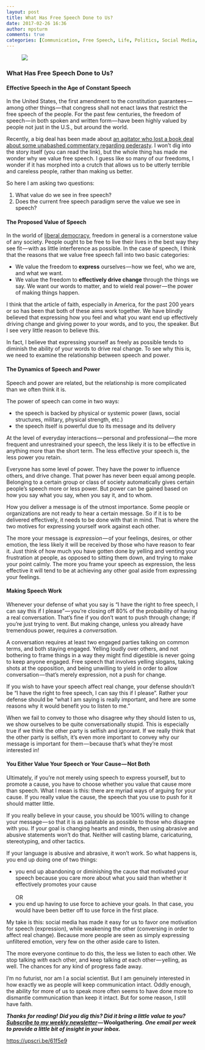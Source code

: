 ```yaml
---
layout: post
title: What Has Free Speech Done to Us?
date: 2017-02-26 16:36
author: mpsturm
comments: true
categories: [Communication, Free Speech, Life, Politics, Social Media, Uncategorized]
---
```



<figure>

<img src="https://mikesturmblog.files.wordpress.com/2017/02/3977a-1f5icx-mlkghqyaelbywpxw.jpeg">
</figure>

<h3>What Has Free Speech Done to Us?</h3>
<h4>Effective Speech in the Age of Constant Speech</h4>
<p>In the United States, the first amendment to the constitution guarantees — among other things — that congress shall not enact laws that restrict the free speech of the people. For the past few centuries, the freedom of speech — in both spoken and written form — have been highly valued by people not just in the U.S., but around the world.</p>
<p>Recently, a big deal has been made about <a href="https://www.washingtonpost.com/news/the-intersect/wp/2017/02/21/the-96-hours-that-brought-down-milo-yiannopoulos/?utm_term=.5aba3eb0f1ea" target="_blank">an agitator who lost a book deal about some unabashed commentary regarding pederasty</a>. I won’t dig into the story itself (you can read the link), but the whole thing has made me wonder why we value free speech. I guess like so many of our freedoms, I wonder if it has morphed into a crutch that allows us to be utterly terrible and careless people, rather than making us better.</p>
<p>So here I am asking two questions:</p>
<ol>
<li>What value do we see in free speech?</li>
<li>Does the current free speech paradigm serve the value we see in speech?</li>
</ol>
<h4>The Proposed Value of Speech</h4>
<p>In the world of <a href="https://en.wikipedia.org/wiki/Liberal_democracy" target="_blank">liberal democracy</a>, freedom in general is a cornerstone value of any society. People ought to be free to live their lives in the best way they see fit — with as little interference as possible. In the case of speech, I think that the reasons that we value free speech fall into two basic categories:</p>
<ul>
<li>We value the freedom to <strong>express</strong> ourselves — how we feel, who we are, and what we want.</li>
<li>We value the freedom to <strong>effectively drive change</strong> through the things we say. We want our words to matter, and to wield real power — the power of making things happen.</li>
</ul>
<p>I think that the article of faith, especially in America, for the past 200 years or so has been that both of these aims work together. We have blindly believed that expressing how you feel and what you want end up effectively driving change and giving power to your words, and to you, the speaker. But I see very little reason to believe this.</p>
<p>In fact, I believe that expressing yourself as freely as possible tends to diminish the ability of your words to drive real change. To see why this is, we need to examine the relationship between speech and power.</p>
<h4>The Dynamics of Speech and Power</h4>
<p>Speech and power are related, but the relationship is more complicated than we often think it is.</p>
<p>The power of speech can come in two ways:</p>
<ul>
<li>the speech is backed by physical or systemic power (laws, social structures, military, physical strength, etc.)</li>
<li>the speech itself is powerful due to its message and its delivery</li>
</ul>
<p>At the level of everyday interactions — personal and professional — the more frequent and unrestrained your speech, the less likely it is to be effective in anything more than the short term. The less effective your speech is, the less power you retain.</p>
<p>Everyone has some level of power. They have the power to influence others, and drive change. That power has never been equal among people. Belonging to a certain group or class of society automatically gives certain people’s speech more or less power. But power can be gained based on how you say what you say, when you say it, and to whom.</p>
<p>How you deliver a message is of the utmost importance. Some people or organizations are not ready to hear a certain message. So if it is to be delivered effectively, it needs to be done with that in mind. That is where the two motives for expressing yourself work against each other.</p>
<p>The more your message is <em>expression</em> — of your feelings, desires, or other emotion, the less likely it will be received by those who have reason to fear it. Just think of how much you have gotten done by yelling and venting your frustration at people, as opposed to sitting them down, and trying to make your point calmly. The more you frame your speech as expression, the less effective it will tend to be at achieving any other goal aside from expressing your feelings.</p>
<h4>Making Speech Work</h4>
<p>Whenever your defense of what you say is “I have the right to free speech, I can say this if I please” — you’re closing off 80% of the probability of having a real conversation. That’s fine if you don’t want to push through change; if you’re just trying to vent. But making change, unless you already have tremendous power, requires a <em>conversation.</em></p>
<p>A conversation requires at least two engaged parties talking on common terms, and both staying engaged. Yelling loudly over others, and not bothering to frame things in a way they might find digestible is never going to keep anyone engaged. Free speech that involves yelling slogans, taking shots at the opposition, and being unwilling to yield in order to allow conversation — that’s merely expression, not a push for change.</p>
<p>If you wish to have your speech affect real change, your defense shouldn’t be “I have the right to free speech, I can say this if I please”. Rather your defense should be “what I am saying is really important, and here are some reasons why it would benefit you to listen to me.”</p>
<p>When we fail to convey to those who disagree <em>why</em> they should listen to us, we show ourselves to be quite conversationally stupid. This is especially true if we think the other party is selfish and ignorant. If we really think that the other party is selfish, it’s even more important to convey why our message is important for them — because that’s what they’re most interested in!</p>
<h4>You Either Value Your Speech or Your Cause — Not Both</h4>
<p>Ultimately, if you’re not merely using speech to express yourself, but to promote a cause, you have to choose whether you value that cause more than speech. What I mean is this: there are myriad ways of arguing for your cause. If you really value the cause, the speech that you use to push for it should matter little.</p>
<p>If you really believe in your cause, you should be 100% willing to change your message — so that it is as palatable as possible to those who disagree with you. If your goal is changing hearts and minds, then using abrasive and abusive statements won’t do that. Neither will casting blame, caricaturing, stereotyping, and other tactics.</p>
<p>If your language is abusive and abrasive, it won’t work. So what happens is, you end up doing one of two things:</p>
<ul>
<li>you end up abandoning or diminishing the cause that motivated your speech because you care more about what you said than whether it effectively promotes your cause<br> <br>OR</li>
<li>you end up having to use force to achieve your goals. In that case, you would have been better off to use force in the first place.</li>
</ul>
<p>My take is this: social media has made it easy for us to favor one motivation for speech (expression), while weakening the other (conversing in order to affect real change). Because more people are seen as simply expressing unfiltered emotion, very few on the other aside care to listen.</p>
<p>The more everyone continue to do this, the less we listen to each other. We stop talking <em>with </em>each other, and keep talking <em>at</em> each other — yelling, as well. The chances for any kind of progress fade away.</p>
<p>I’m no futurist, nor am I a social scientist. But I am genuinely interested in how exactly we as people will keep communication intact. Oddly enough, the ability for more of us to speak more often seems to have done more to dismantle communication than keep it intact. But for some reason, I still have faith.</p>
<p><strong><em>Thanks for reading!</em></strong> <strong><em>Did you dig this? Did it bring a little value to you? </em></strong><a href="http://tinyletter.com/mike_sturm" target="_blank"><strong><em>Subscribe to my weekly newsletter</em></strong></a><strong><em> — </em>Woolgathering<em>. One email per week to provide a little bit of insight in your inbox.</em></strong></p>
<a href="https://upscri.be/61f5e9">https://upscri.be/61f5e9</a>


